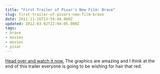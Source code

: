 ```yaml
---
title: "First Trailer of Pixar's New Film: Brave"
slug: first-trailer-of-pixars-new-film-brave
date: 2011-11-16T13:59:48.000Z
updated: 2012-03-02T22:04:05.000Z
tags:
- brave
- movies
- movies
- pixar
---
```


<a href="http://trailers.apple.com/trailers/disney/brave/">Head over and watch it now.</a>  The graphics are amazing and I think at the end of this trailer everyone is going to be wishing for hair that red.
